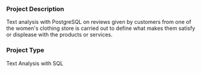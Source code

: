### Project Description
Text analysis with PostgreSQL on reviews given by customers from one of the women's clothing store is carried out to define what makes them satisfy or displease with the products or services.

### Project Type
Text Analysis with SQL
